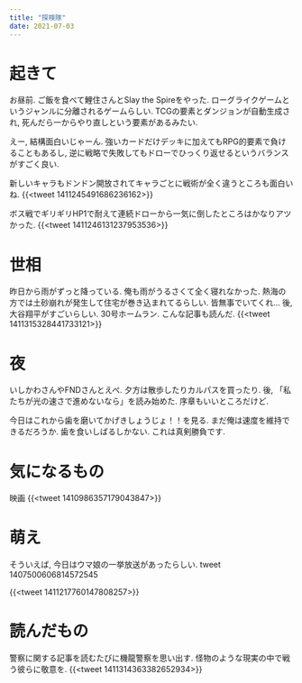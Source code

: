 ```yaml
---
title: "探検隊"
date: 2021-07-03
---
```


# 起きて
お昼前. ご飯を食べて鯉住さんとSlay the Spireをやった. ローグライクゲームというジャンルに分離されるゲームらしい. TCGの要素とダンジョンが自動生成され, 死んだら一からやり直しという要素があるみたい.

えー, 結構面白いじゃーん. 強いカードだけデッキに加えてもRPG的要素で負けることもあるし, 逆に戦略で失敗してもドローでひっくり返せるというバランスがすごく良い.

新しいキャラもドンドン開放されてキャラごとに戦術が全く違うところも面白いね.
{{<tweet 1411245491686236162>}}

ボス戦でギリギリHP1で耐えて連続ドローから一気に倒したところはかなりアツかった.
{{<tweet 1411246131237953536>}}

# 世相
昨日から雨がずっと降っている. 俺も雨がうるさくて全く寝れなかった. 熱海の方では土砂崩れが発生して住宅が巻き込まれてるらしい. 皆無事でいてくれ...
後, 大谷翔平がすごいらしい. 30号ホームラン. こんな記事も読んだ.
{{<tweet 1411315328441733121>}}
# 夜
いしかわさんやFNDさんとえぺ. 夕方は散歩したりカルパスを買ったり. 後, 「私たちが光の速さで進めないなら」を読み始めた. 序章もいいところだけど.

今日はこれから歯を磨いてかげきしょうじょ！！を見る. まだ俺は速度を維持できるだろうか. 歯を食いしばるしかない. これは真剣勝負です.

# 気になるもの
映画
{{<tweet 1410986357179043847>}}

# 萌え
そういえば, 今日はウマ娘の一挙放送があったらしい.
tweet 1407500606814572545

{{<tweet 1411217760147808257>}}

# 読んだもの
警察に関する記事を読むたびに機龍警察を思い出す. 怪物のような現実の中で戦う彼らに敬意を.
{{<tweet 1411314363382652934>}}
